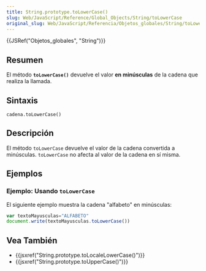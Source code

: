 ```yaml
---
title: String.prototype.toLowerCase()
slug: Web/JavaScript/Reference/Global_Objects/String/toLowerCase
original_slug: Web/JavaScript/Referencia/Objetos_globales/String/toLowerCase
---
```


{{JSRef("Objetos_globales", "String")}}

## Resumen

El método **`toLowerCase()`** devuelve el valor **en minúsculas** de la cadena que realiza la llamada.

## Sintaxis

```
cadena.toLowerCase()
```

## Descripción

El método `toLowerCase` devuelve el valor de la cadena convertida a minúsculas. `toLowerCase` no afecta al valor de la cadena en sí misma.

## Ejemplos

### Ejemplo: Usando `toLowerCase`

El siguiente ejemplo muestra la cadena "alfabeto" en minúsculas:

```js
var textoMayusculas="ALFABETO"
document.write(textoMayusculas.toLowerCase())
```

## Vea También

- {{jsxref("String.prototype.toLocaleLowerCase()")}}
- {{jsxref("String.prototype.toUpperCase()")}}
